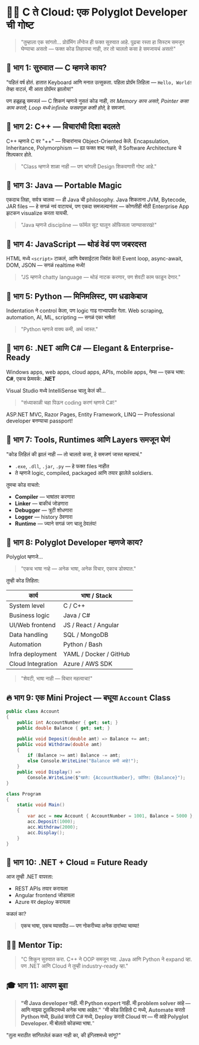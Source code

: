 
# 👨‍🏫 **C ते Cloud: एक Polyglot Developer ची गोष्ट**

> "तुम्हाला एक सांगतो... प्रोग्रॅमिंग लँग्वेज ही फक्त सुरुवात आहे.
> पुढचा रस्ता हा सिस्टम समजून घेण्याचा असतो — फक्त कोड लिहायचा नाही, तर तो चालतो कसा हे समजायचं असतं!"

## 🔹 भाग 1: सुरुवात — C म्हणजे काय?

"पहिलं वर्ष होतं. हातात Keyboard आणि मनात उत्सुकता.
पहिला प्रोग्रॅम लिहिला — `Hello, World!`
तेव्हा वाटलं, मी आता प्रोग्रॅमर झालोय!"

पण हळूहळू समजलं —
C शिकणं म्हणजे नुसतं कोड नाही, तर
*Memory काय असते*,
*Pointer कसा काम करतो*,
*Loop मध्ये infinite फसवणूक कशी होते*,
हे समजणं.

## 🔸 भाग 2: C++ — विचारांची दिशा बदलते

C++ म्हणजे C वर "++" — विचारांनाच Object-Oriented केले.
Encapsulation, Inheritance, Polymorphism — ह्या फक्त शब्द नव्हते,
ते Software Architecture चे शिल्पकार होते.

> "Class म्हणजे शाळा नाही — पण चांगली Design शिकवणारी गोष्ट आहे."


## 🔹 भाग 3: Java — Portable Magic

एकदाच लिहा, सर्वत्र चालवा — ही Java ची philosophy.
Java शिकताना JVM, Bytecode, JAR files — हे सगळं नवं वाटायचं,
पण एकदा समजल्यानंतर — कोणतीही मोठी Enterprise App झटकन visualize करता यायची.

> "Java म्हणजे discipline — फॉर्मल सूट घालून ऑफिसला जाण्यासारखं!"

## 🔸 भाग 4: JavaScript — थोडं वेडं पण जबरदस्त

HTML मध्ये `<script>` टाकलं, आणि वेबसाईटला जिवंत केलं!
Event loop, async-await, DOM, JSON — सगळं realtime मध्ये!

> "JS म्हणजे chatty language — थोडं नाटक करणार, पण शेवटी काम फाडून देणार."

## 🔹 भाग 5: Python — मिनिमलिस्ट, पण धडाकेबाज

Indentation ने control केला, पण logic गाढ गाभ्यापर्यंत गेला.
Web scraping, automation, AI, ML, scripting — सगळं एका भाषेत!

> "Python म्हणजे वाक्य कमी, अर्थ जास्त."


## 🔸 भाग 6: .NET आणि C# — Elegant & Enterprise-Ready

Windows apps, web apps, cloud apps, APIs, mobile apps, गेम्स —
एकच भाषा: **C#**, एकच फ्रेमवर्क: **.NET**

Visual Studio मध्ये IntelliSense चालू केलं की...

> "संध्याकाळी चहा पिऊन coding करणं म्हणजे C#!"

ASP.NET MVC, Razor Pages, Entity Framework, LINQ —
Professional developer बनण्याचा passport!

## 🧭 भाग 7: Tools, Runtimes आणि Layers समजून घेणं

"कोड लिहिलं की झालं नाही — तो चालतो कसा, हे समजणं जास्त महत्त्वाचं."

* `.exe`, `.dll`, `.jar`, `.py` — हे फक्त files नाहीत
* ते म्हणजे logic, compiled, packaged आणि तयार झालेले soldiers.

तुमचा कोड वाचतो:

* **Compiler** — भाषांतर करणारा
* **Linker** — बाकीचं जोडणारा
* **Debugger** — त्रुटी शोधणारा
* **Logger** — history ठेवणारा
* **Runtime** — ज्याने सगळं जग चालू ठेवलंय!

## 🧠 भाग 8: Polyglot Developer म्हणजे काय?

Polyglot म्हणजे…

> "एकच भाषा नव्हे — अनेक भाषा, अनेक विचार, एकाच डोक्यात."

तुम्ही कोड लिहिता:

| कार्य             | भाषा / Stack           |
| ----------------- | ---------------------- |
| System level      | C / C++                |
| Business logic    | Java / C#              |
| UI/Web frontend   | JS / React / Angular   |
| Data handling     | SQL / MongoDB          |
| Automation        | Python / Bash          |
| Infra deployment  | YAML / Docker / GitHub |
| Cloud Integration | Azure / AWS SDK        |

> "शेवटी, भाषा नाही — विचार महत्वाचा!"

## 🔥 भाग 9: एक Mini Project — बघूया `Account` Class

```csharp
public class Account
{
    public int AccountNumber { get; set; }
    public double Balance { get; set; }

    public void Deposit(double amt) => Balance += amt;
    public void Withdraw(double amt)
    {
        if (Balance >= amt) Balance -= amt;
        else Console.WriteLine("Balance कमी आहे!");
    }
    public void Display() =>
        Console.WriteLine($"खाते: {AccountNumber}, उर्वरित: {Balance}");
}
```

```csharp
class Program
{
    static void Main()
    {
        var acc = new Account { AccountNumber = 1001, Balance = 5000 };
        acc.Deposit(1000);
        acc.Withdraw(2000);
        acc.Display();
    }
}
```

## 🚀 भाग 10: .NET + Cloud = Future Ready

आज तुम्ही .NET वापरता:

* REST APIs तयार करायला
* Angular frontend जोडायला
* Azure वर deploy करायला

कळलं का?

> **एकच भाषा, एकच व्यासपीठ — पण नोकरीच्या अनेक दारांच्या चाव्या!**

## 👨‍🏫 Mentor Tip:

> "C शिकून सुरुवात करा.
> C++ ने OOP समजून घ्या.
> Java आणि Python ने expand व्हा.
> पण .NET आणि Cloud ने तुम्ही industry-ready व्हा."


## 🎓 भाग 11: आपण बुवा 

> **"मी Java developer नाही.
> मी Python expert नाही.
> मी problem solver आहे — आणि माझ्या टूलकिटमध्ये अनेक भाषा आहेत."**
> "**मी कोड लिहितो C मध्ये, Automate करतो Python मध्ये, Build करतो C# मध्ये, Deploy करतो Cloud वर —
> मी आहे Polyglot Developer. मी बोलतो कोडच्या भाषा.**"
 

"तुला मराठीत सांगितलेलं कळत नाही का, की इंग्लिशमध्ये सांगू?"
